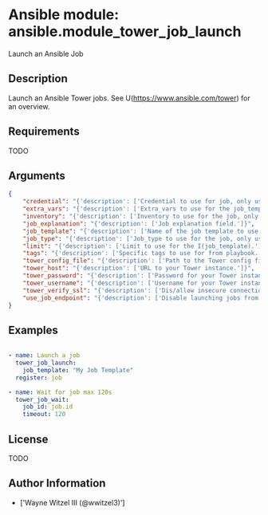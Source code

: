 # Ansible module: ansible.module_tower_job_launch


Launch an Ansible Job

## Description

Launch an Ansible Tower jobs. See U(https://www.ansible.com/tower) for an overview.

## Requirements

TODO

## Arguments

``` json
{
    "credential": "{'description': ['Credential to use for job, only used if prompt for credential is set.']}",
    "extra_vars": "{'description': ['Extra_vars to use for the job_template. Prepend C(@) if a file.']}",
    "inventory": "{'description': ['Inventory to use for the job, only used if prompt for inventory is set.']}",
    "job_explanation": "{'description': ['Job explanation field.']}",
    "job_template": "{'description': ['Name of the job template to use.'], 'required': True}",
    "job_type": "{'description': ['Job_type to use for the job, only used if prompt for job_type is set.'], 'choices': ['run', 'check', 'scan']}",
    "limit": "{'description': ['Limit to use for the I(job_template).']}",
    "tags": "{'description': ['Specific tags to use for from playbook.']}",
    "tower_config_file": "{'description': ['Path to the Tower config file. See notes.']}",
    "tower_host": "{'description': ['URL to your Tower instance.']}",
    "tower_password": "{'description': ['Password for your Tower instance.']}",
    "tower_username": "{'description': ['Username for your Tower instance.']}",
    "tower_verify_ssl": "{'description': ['Dis/allow insecure connections to Tower. If C(no), SSL certificates will not be validated. This should only be used on personally controlled sites using self-signed certificates.'], 'type': 'bool', 'default': True}",
    "use_job_endpoint": "{'description': ['Disable launching jobs from job template.'], 'type': 'bool', 'default': False}",
}
```

## Examples


``` yaml

- name: Launch a job
  tower_job_launch:
    job_template: "My Job Template"
  register: job

- name: Wait for job max 120s
  tower_job_wait:
    job_id: job.id
    timeout: 120

```

## License

TODO

## Author Information
  - ['Wayne Witzel III (@wwitzel3)']
